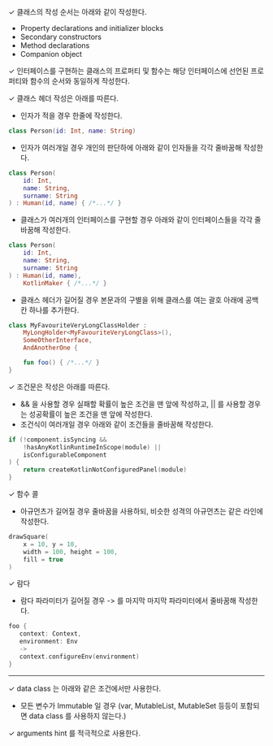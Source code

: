 ✓ 클래스의 작성 순서는 아래와 같이 작성한다.
  - Property declarations and initializer blocks
  - Secondary constructors
  - Method declarations
  - Companion object
    
✓ 인터페이스를 구현하는 클래스의 프로퍼티 및 함수는 해당 인터페이스에 선언된 프로퍼티와 함수의 순서와 동일하게 작성한다.

✓ 클래스 헤더 작성은 아래를 따른다.
  - 인자가 적을 경우 한줄에 작성한다.
  ``` kotlin
  class Person(id: Int, name: String)
  ```
  - 인자가 여러개일 경우 개인의 판단하에 아래와 같이 인자들을 각각 줄바꿈해 작성한다.
  ``` kotlin
  class Person(
      id: Int,
      name: String,
      surname: String
  ) : Human(id, name) { /*...*/ }
  ```
  - 클래스가 여러개의 인터페이스를 구현할 경우 아래와 같이 인터페이스들을 각각 줄바꿈해 작성한다.
  ``` kotlin
  class Person(
      id: Int,
      name: String,
      surname: String
  ) : Human(id, name),
      KotlinMaker { /*...*/ }
  ```
  - 클래스 헤더가 길어질 경우 본문과의 구별을 위해 클래스를 여는 괄호 아래에 공백칸 하나를 추가한다.
  ``` kotlin
  class MyFavouriteVeryLongClassHolder :
      MyLongHolder<MyFavouriteVeryLongClass>(),
      SomeOtherInterface,
      AndAnotherOne {
  
      fun foo() { /*...*/ }
  }
  ```

✓ 조건문은 작성은 아래를 따른다.
  - && 을 사용할 경우 실패할 확률이 높은 조건을 맨 앞에 작성하고, || 를 사용할 경우는 성공확률이 높은 조건을 맨 앞에 작성한다.
  - 조건식이 여러개일 경우 아래와 같이 조건들을 줄바꿈해 작성한다.
  ``` kotlin
  if (!component.isSyncing &&
      !hasAnyKotlinRuntimeInScope(module) ||
      isConfigurableComponent
  ) {
      return createKotlinNotConfiguredPanel(module)
  }
  ```

✓ 함수 콜
  - 아규먼츠가 길어질 경우 줄바꿈을 사용하되, 비슷한 성격의 아규먼츠는 같은 라인에 작성한다.
  ``` kotlin
  drawSquare(
      x = 10, y = 10,
      width = 100, height = 100,
      fill = true
  )
  ```

✓ 람다
  - 람다 파라미터가 길어질 경우 -> 를 마지막 마지막 파라미터에서 줄바꿈해 작성한다.
  ``` kotlin
  foo {
     context: Context,
     environment: Env
     ->
     context.configureEnv(environment)
  }
  ```

---

✓ data class 는 아래와 같은 조건에서만 사용한다.
  - 모든 변수가 Immutable 일 경우 (var, MutableList, MutableSet 등등이 포함되면 data class 를 사용하지 않는다.)

✓ arguments hint 를 적극적으로 사용한다.
